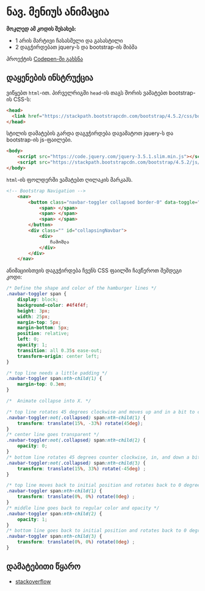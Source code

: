# ნავ. მენიუს ანიმაცია

**მოკლედ ამ კოდის შესახებ:**
- 1 არის მარტივი ჩასასმელი და გასასტილი
- 2 დაგჭირდებათ jquery-ს და bootstrap-ის მიბმა

პროექტის [Codepen-ში გახსნა](https://codepen.io/kakhelishvili/pen/mdrYMQO)

## დაყენების ინსტრუქცია

ვიწყებთ `html`-ით. პირველრიგში `head`-ის თაგს შორის ვამატებთ bootstrap-ის CSS-ს:

```html
<head>
  <link href="https://stackpath.bootstrapcdn.com/bootstrap/4.5.2/css/bootstrap.min.css" rel="stylesheet"/>
</head>
```

სტილის დამატების გარდა დაგვჭირდება დავამატოთ jquery-ს და bootstrap-ის js-ფაილები.

```html
<body>
    <script src="https://code.jquery.com/jquery-3.5.1.slim.min.js"></script>
    <script src="https://stackpath.bootstrapcdn.com/bootstrap/4.5.2/js/bootstrap.min.js"></script>
</body>
```
`html`-ის ფოლდერში ვამატებთ ღილაკის მარკაპს.

```html
<!-- Bootstrap Navigation -->
    <nav>
        <button class="navbar-toggler collapsed border-0" data-toggle="collapse" data-target="#collapsingNavbar">
            <span> </span>
            <span> </span>
            <span> </span>
        </button>
        <div class="" id="collapsingNavbar">
            <div>
                ჩამოშლა
            </div>
        </div>
    </nav>
```

ანიმაციისთვის დაგვჭირდება ჩვენს CSS ფაილში ჩავწეროთ შემდეგი კოდი:

```css
/* Define the shape and color of the hamburger lines */
.navbar-toggler span {
    display: block;
    background-color: #4f4f4f;
    height: 3px;
    width: 25px;
    margin-top: 5px;
    margin-bottom: 5px;
    position: relative;
    left: 0;
    opacity: 1;
    transition: all 0.35s ease-out;
    transform-origin: center left;
}

/* top line needs a little padding */
.navbar-toggler span:nth-child(1) {
    margin-top: 0.3em;
}

/*  Animate collapse into X. */

/* top line rotates 45 degrees clockwise and moves up and in a bit to close the center of the X in the center of the button */
.navbar-toggler:not(.collapsed) span:nth-child(1) {
    transform: translate(15%, -33%) rotate(45deg);
}
/* center line goes transparent */
.navbar-toggler:not(.collapsed) span:nth-child(2) {
    opacity: 0;
}
/* bottom line rotates 45 degrees counter clockwise, in, and down a bit to close the center of the X in the center of the button  */
.navbar-toggler:not(.collapsed) span:nth-child(3) {
    transform: translate(15%, 33%) rotate(-45deg) ;
}

/* top line moves back to initial position and rotates back to 0 degrees */
.navbar-toggler span:nth-child(1) {
    transform: translate(0%, 0%) rotate(0deg) ;
}
/* middle line goes back to regular color and opacity */
.navbar-toggler span:nth-child(2) {
    opacity: 1;
}
/* bottom line goes back to initial position and rotates back to 0 degrees */
.navbar-toggler span:nth-child(3) {
    transform: translate(0%, 0%) rotate(0deg) ;
}
```
## დამატებითი წყარო

- [stackoverflow](https://stackoverflow.com/questions/60725510/how-do-i-make-a-menu-icon-on-a-responsive-navigation-bar-animated-into-an-x-icon)
